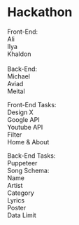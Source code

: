 # Hackathon


Front-End:
<br>
  Ali 
  <br>
  Ilya
  <br>
  Khaldon
  <br>
  <br>
Back-End:
<br>
  Michael
  <br>
  Aviad
  <br>
  Meital
  <br>
  
Front-End Tasks:
<br>
  Design X
  <br>
  Google API
  <br>
  Youtube API
  <br>
  Filter
  <br>
  Home & About
  <br>
  
Back-End Tasks:
<br>
  Puppeteer
  <br>
  Song Schema:
  <br>
    Name
    <br>
    Artist
    <br>
    Category
    <br>
    Lyrics
    <br>
    Poster
    <br>
  Data Limit
  
